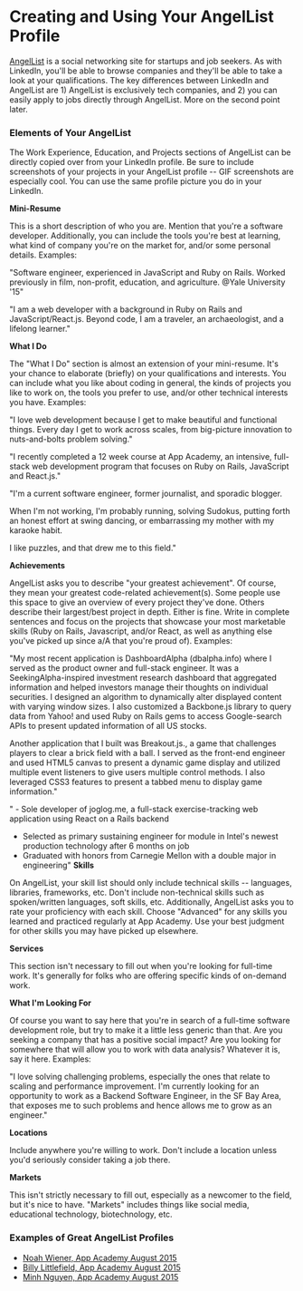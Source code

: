 # Creating and Using Your AngelList Profile

[AngelList](https://angel.co) is a social networking site for startups and job seekers.  As with LinkedIn, you'll be able to browse companies and they'll be able to take a look at your qualifications.  The key differences between LinkedIn and AngelList are 1) AngelList is exclusively tech companies, and 2) you can easily apply to jobs directly through AngelList.  More on the second point later. 

### Elements of Your AngelList 

The Work Experience, Education, and Projects sections of AngelList can be directly copied over from your LinkedIn profile. Be sure to include screenshots of your projects in your AngelList profile -- GIF screenshots are especially cool.  You can use the same profile picture you do in your LinkedIn.

**Mini-Resume**

This is a short description of who you are.  Mention that you're a software developer.  Additionally, you can include the tools you're best at learning, what kind of company you're on the market for, and/or some personal details.  Examples: 

"Software engineer, experienced in JavaScript and Ruby on Rails. Worked previously in film, non-profit, education, and agriculture. @Yale University '15"

"I am a web developer with a background in Ruby on Rails and JavaScript/React.js. 
Beyond code, I am a traveler, an archaeologist, and a lifelong learner."

**What I Do**

The "What I Do" section is almost an extension of your mini-resume.  It's your chance to elaborate (briefly) on your qualifications and interests.  You can include what you like about coding in general, the kinds of projects you like to work on, the tools you prefer to use, and/or other technical interests you have.   Examples: 

"I love web development because I get to make beautiful and functional things. Every day I get to work across scales, from big-picture innovation to nuts-and-bolts problem solving."

"I recently completed a 12 week course at App Academy, an intensive, full-stack web development program that focuses on Ruby on Rails, JavaScript and React.js."

"I'm a current software engineer, former journalist, and sporadic blogger.

When I'm not working, I'm probably running, solving Sudokus, putting forth an honest effort at swing dancing, or embarrassing my mother with my karaoke habit.

I like puzzles, and that drew me to this field."


**Achievements**

AngelList asks you to describe "your greatest achievement".  Of course, they mean your greatest code-related achievement(s).  Some people use this space to give an overview of every project they've done.  Others describe their largest/best project in depth.  Either is fine.  Write in complete sentences and focus on the projects that showcase your most marketable skills (Ruby on Rails, Javascript, and/or React, as well as anything else you've picked up since a/A that you're proud of).  Examples:

"My most recent application is DashboardAlpha (dbalpha.info) where I served as the product owner and full-stack engineer. It was a SeekingAlpha-inspired investment research dashboard that aggregated information and helped investors manage their thoughts on individual securities. I designed an algorithm to dynamically alter displayed content with varying window sizes. I also customized a Backbone.js library to query data from Yahoo! and used Ruby on Rails gems to access Google-search APIs to present updated information of all US stocks.

Another application that I built was Breakout.js., a game that challenges players to clear a brick field with a ball. I served as the front-end engineer and used HTML5 canvas to present a dynamic game display and utilized multiple event listeners to give users multiple control methods. I also leveraged CSS3 features to present a tabbed menu to display game information."

" - Sole developer of joglog.me, a full-stack exercise-tracking web application using React on a Rails backend 
  - Selected as primary sustaining engineer for module in Intel's newest production technology after 6 months on job 
  - Graduated with honors from Carnegie Mellon with a double major in engineering"
**Skills**

On AngelList, your skill list should only include technical skills -- languages, libraries, frameworks, etc.  Don't include non-technical skills such as spoken/written languages, soft skills, etc.  Additionally, AngelList asks you to rate your proficiency with each skill.  Choose "Advanced" for any skills you learned and practiced regularly at App Academy.  Use your best judgment for other skills you may have picked up elsewhere.

**Services**

This section isn't necessary to fill out when you're looking for full-time work.  It's generally for folks who are offering specific kinds of on-demand work.  

**What I'm Looking For**

Of course you want to say here that you're in search of a full-time software development role, but try to make it a little less generic than that.  Are you seeking a company that has a positive social impact?  Are you looking for somewhere that will allow you to work with data analysis?  Whatever it is, say it here.  Examples:

"I love solving challenging problems, especially the ones that relate to scaling and performance improvement. I'm currently looking for an opportunity to work as a Backend Software Engineer, in the SF Bay Area, that exposes me to such problems and hence allows me to grow as an engineer."




**Locations**

Include anywhere you're willing to work.  Don't include a location unless you'd seriously consider taking a job there.  

**Markets**

This isn't strictly necessary to fill out, especially as a newcomer to the field, but it's nice to have.  "Markets" includes things like social media, educational technology, biotechnology, etc.  




### Examples of Great AngelList Profiles

- [Noah Wiener, App Academy August 2015](https://angel.co/noah-wiener)
- [Billy Littlefield, App Academy August 2015](https://angel.co/billylittlefield)
- [Minh Nguyen, App Academy August 2015](https://angel.co/minh-ngoc-nguyen)
